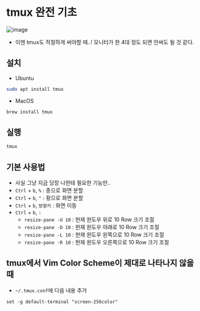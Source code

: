 # tmux 완전 기초
![image](https://cloud.githubusercontent.com/assets/8033320/21155711/89a95990-c1b6-11e6-9cc1-4e7dd58a0160.png)
- 이젠 tmux도 적절하게 써야할 때..! 모니터가 한 4대 정도 되면 안써도 될 것 같다.

## 설치
- Ubuntu
```bash
sudo apt install tmux
```
- MacOS
```bash
brew install tmux
```

## 실행
```bash
tmux
```

## 기본 사용법
- 사실 그냥 지금 당장 나한테 필요한 기능만..
- `Ctrl` + `b`, `%` : 종으로 화면 분할
- `Ctrl` + `b`, `"` : 횡으로 화면 분할
- `Ctrl` + `b`, `방향키` : 화면 이동
- `Ctrl` + `b`, `:`
  - `resize-pane -U 10` : 현재 윈도우 위로 10 Row 크기 조절
  - `resize-pane -D 10` : 현재 윈도우 아래로 10 Row 크기 조절
  - `resize-pane -L 10` : 현재 윈도우 왼쪽으로 10 Row 크기 조절
  - `resize-pane -R 10` : 현재 윈도우 오른쪽으로 10 Row 크기 조절

## tmux에서 Vim Color Scheme이 제대로 나타나지 않을 때
- `~/.tmux.conf`에 다음 내용 추가
```
set -g default-terminal "screen-256color"
```
